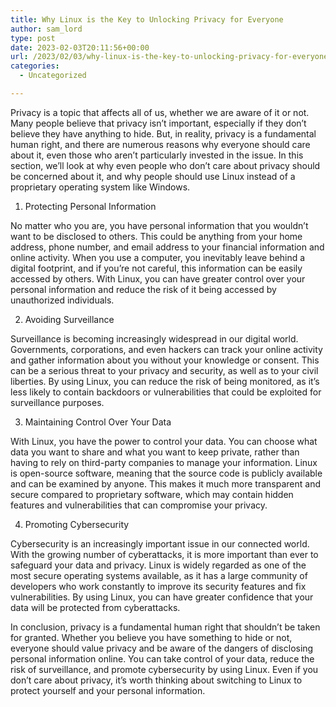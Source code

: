 ```yaml
---
title: Why Linux is the Key to Unlocking Privacy for Everyone
author: sam_lord
type: post
date: 2023-02-03T20:11:56+00:00
url: /2023/02/03/why-linux-is-the-key-to-unlocking-privacy-for-everyone/
categories:
  - Uncategorized

---
```

Privacy is a topic that affects all of us, whether we are aware of it or not. Many people believe that privacy isn&#8217;t important, especially if they don&#8217;t believe they have anything to hide. But, in reality, privacy is a fundamental human right, and there are numerous reasons why everyone should care about it, even those who aren&#8217;t particularly invested in the issue. In this section, we&#8217;ll look at why even people who don&#8217;t care about privacy should be concerned about it, and why people should use Linux instead of a proprietary operating system like Windows.

  1. Protecting Personal Information

No matter who you are, you have personal information that you wouldn&#8217;t want to be disclosed to others. This could be anything from your home address, phone number, and email address to your financial information and online activity. When you use a computer, you inevitably leave behind a digital footprint, and if you&#8217;re not careful, this information can be easily accessed by others. With Linux, you can have greater control over your personal information and reduce the risk of it being accessed by unauthorized individuals.

<ol start="2">
  <li>
    Avoiding Surveillance
  </li>
</ol>

Surveillance is becoming increasingly widespread in our digital world. Governments, corporations, and even hackers can track your online activity and gather information about you without your knowledge or consent. This can be a serious threat to your privacy and security, as well as to your civil liberties. By using Linux, you can reduce the risk of being monitored, as it&#8217;s less likely to contain backdoors or vulnerabilities that could be exploited for surveillance purposes.

<ol start="3">
  <li>
    Maintaining Control Over Your Data
  </li>
</ol>

With Linux, you have the power to control your data. You can choose what data you want to share and what you want to keep private, rather than having to rely on third-party companies to manage your information. Linux is open-source software, meaning that the source code is publicly available and can be examined by anyone. This makes it much more transparent and secure compared to proprietary software, which may contain hidden features and vulnerabilities that can compromise your privacy.

<ol start="4">
  <li>
    Promoting Cybersecurity
  </li>
</ol>

Cybersecurity is an increasingly important issue in our connected world. With the growing number of cyberattacks, it is more important than ever to safeguard your data and privacy. Linux is widely regarded as one of the most secure operating systems available, as it has a large community of developers who work constantly to improve its security features and fix vulnerabilities. By using Linux, you can have greater confidence that your data will be protected from cyberattacks.

In conclusion, privacy is a fundamental human right that shouldn&#8217;t be taken for granted. Whether you believe you have something to hide or not, everyone should value privacy and be aware of the dangers of disclosing personal information online. You can take control of your data, reduce the risk of surveillance, and promote cybersecurity by using Linux. Even if you don&#8217;t care about privacy, it&#8217;s worth thinking about switching to Linux to protect yourself and your personal information.